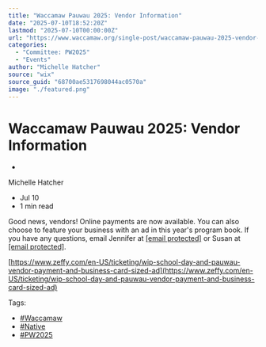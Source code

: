 ```yaml
---
title: "Waccamaw Pauwau 2025: Vendor Information"
date: "2025-07-10T18:52:20Z"
lastmod: "2025-07-10T00:00:00Z"
url: "https://www.waccamaw.org/single-post/waccamaw-pauwau-2025-vendor-information"
categories:
  - "Committee: PW2025"
  - "Events"
author: "Michelle Hatcher"
source: "wix"
source_guid: "68700ae5317698044ac0570a"
image: "./featured.png"
---
```


# Waccamaw Pauwau 2025: Vendor Information

-

Michelle Hatcher
- Jul 10
- 1 min read

Good news, vendors! Online payments are now available. You can also choose to feature your business with an ad in this year's program book. If you have any questions, email Jennifer at [[email protected]](/cdn-cgi/l/email-protection#c2b5abb2ecb2a7adb2aea7b1eca3aeaeaba3aca1a782a5afa3abaeeca1adaf) or Susan at [[email protected]](/cdn-cgi/l/email-protection#18797e6a7d6c6b6d6b7976587f75797174367b7775).

[https://www.zeffy.com/en-US/ticketing/wip-school-day-and-pauwau-vendor-payment-and-business-card-sized-ad](https://www.zeffy.com/en-US/ticketing/wip-school-day-and-pauwau-vendor-payment-and-business-card-sized-ad)

Tags:

- [#Waccamaw](https://www.waccamaw.org/updates/tags/waccamaw-1)
- [#Native](https://www.waccamaw.org/updates/tags/native-2)
- [#PW2025](https://www.waccamaw.org/updates/tags/pw2025)

